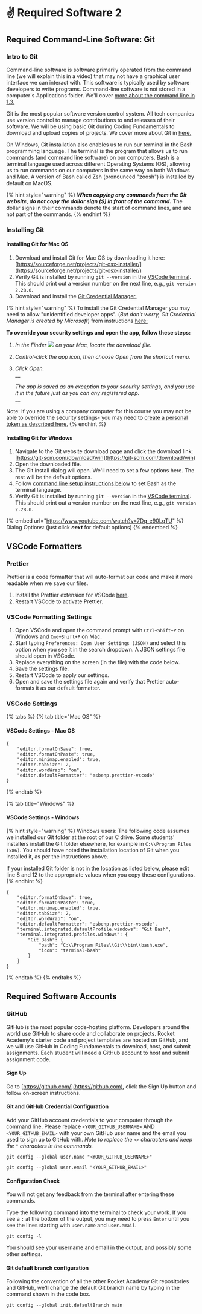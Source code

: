 # ✌ Required Software 2

## Required Command-Line Software: Git

### Intro to Git

Command-line software is software primarily operated from the command line (we will explain this in a video) that may not have a graphical user interface we can interact with. This software is typically used by software developers to write programs. Command-line software is not stored in a computer's Applications folder. We'll cover [more about the command line in 1.3.](../../1-introduction/1.3-command-line.md)

Git is the most popular software version control system. All tech companies use version control to manage contributions to and releases of their software. We will be using basic Git during Coding Fundamentals to download and upload copies of projects. We cover more about Git in [here.](../../7-version-control/7.1-git.md)

On Windows, Git installation also enables us to run our terminal in the Bash programming language. The terminal is the program that allows us to run commands (and command line software) on our computers. Bash is a terminal language used across different Operating Systems (OS), allowing us to run commands on our computers in the same way on both Windows and Mac. A version of Bash called Zsh (pronounced "zoosh") is installed by default on MacOS.

{% hint style="warning" %}
_**When copying any commands from the Git website, do not copy the dollar sign ($) in front of the command.**_ The dollar signs in their commands denote the start of command lines, and are not part of the commands.
{% endhint %}

### **Installing Git**

#### Installing Git for Mac OS

1. Download and install Git for Mac OS by downloading it here: [https://sourceforge.net/projects/git-osx-installer/](https://sourceforge.net/projects/git-osx-installer/)
2. Verify Git is installed by running `git --version` in the [VSCode terminal](https://code.visualstudio.com/docs/editor/integrated-terminal). This should print out a version number on the next line, e.g., `git version 2.28.0`.
3. Download and install the [Git Credential Manager.](https://github.com/microsoft/Git-Credential-Manager-Core/releases/download/v2.0.498/gcmcore-osx-2.0.498.54650.pkg)

{% hint style="warning" %}
To install the Git Credential Manager you may need to allow "unidentified developer apps". (_But don't worry, Git Credential Manager is created by Microsoft_) from instructions [here:](https://support.apple.com/en-sg/guide/mac-help/mh40616/mac)

**To override your security settings and open the app, follow these steps:**

1. _In the Finder_ ![](https://help.apple.com/assets/605932B4A1B7A93F492858E8/605932C0A1B7A93F492858FF/en\_US/058e4af8e726290f491044219d2eee73.png) _on your Mac, locate the download file._
2. _Control-click the app icon, then choose Open from the shortcut menu._
3.  _Click Open._\
    \_\_

    _The app is saved as an exception to your security settings, and you use it in the future just as you can any registered app._\
    \_\_

Note: If you are using a company computer for this course you may not be able to override the security settings- you may need to [create a personal token as described here.](https://docs.github.com/en/github/authenticating-to-github/keeping-your-account-and-data-secure/creating-a-personal-access-token)
{% endhint %}

#### Installing Git for Windows

1. Navigate to the Git website download page and click the download link: [https://git-scm.com/download/win](https://git-scm.com/download/win)
2. Open the downloaded file.
3. The Git install dialog will open. We'll need to set a few options here. The rest will be the default options.
4. Follow [command line setup instructions below](required-software-2.md#vscode-settings) to set Bash as the terminal language.
5. Verify Git is installed by running `git --version` in the [VSCode terminal](https://code.visualstudio.com/docs/editor/integrated-terminal). This should print out a version number on the next line, e.g., `git version 2.28.0`.

{% embed url="https://www.youtube.com/watch?v=7Dq_e90LqTU" %}
Dialog Options: (just click _**next**_ for default options)
{% endembed %}

## VSCode Formatters

### Prettier

Prettier is a code formatter that will auto-format our code and make it more readable when we save our files.

1. Install the Prettier extension for VSCode [here](https://marketplace.visualstudio.com/items?itemName=esbenp.prettier-vscode).
2. Restart VSCode to activate Prettier.

### VSCode Formatting Settings

1. Open VSCode and open the command prompt with `Ctrl+Shift+P` on Windows and `Cmd+Shift+P` on Mac.
2. Start typing `Preferences: Open User Settings (JSON)` and select this option when you see it in the search dropdown. A JSON settings file should open in VSCode.
3. Replace everything on the screen (in the file) with the code below.
4. Save the settings file.
5. Restart VSCode to apply our settings.
6. Open and save the settings file again and verify that Prettier auto-formats it as our default formatter.

### VSCode Settings

{% tabs %}
{% tab title="Mac OS" %}
#### VSCode Settings - Mac OS

```
{
	"editor.formatOnSave": true,
	"editor.formatOnPaste": true,
	"editor.minimap.enabled": true,
	"editor.tabSize": 2,
	"editor.wordWrap": "on",
	"editor.defaultFormatter": "esbenp.prettier-vscode"
}
```
{% endtab %}

{% tab title="Windows" %}
#### VSCode Settings - **Windows**

{% hint style="warning" %}
Windows users: The following code assumes we installed our Git folder at the root of our C drive. Some students' installers install the Git folder elsewhere, for example in `C:\\Program Files (x86)`. You should have noted the installation location of Git when you installed it, as per the instructions above.

If your installed Git folder is not in the location as listed below, please edit line 8 and 12 to the appropriate values when you copy these configurations.
{% endhint %}

```
{
	"editor.formatOnSave": true,
	"editor.formatOnPaste": true,
	"editor.minimap.enabled": true,
	"editor.tabSize": 2,
	"editor.wordWrap": "on",
	"editor.defaultFormatter": "esbenp.prettier-vscode",
	"terminal.integrated.defaultProfile.windows": "Git Bash",
	"terminal.integrated.profiles.windows": {
		"Git Bash": {
			"path": "C:\\Program Files\\Git\\bin\\bash.exe",
			"icon": "terminal-bash"
		}
	}
}
```
{% endtab %}
{% endtabs %}

## Required Software Accounts

### GitHub

GitHub is the most popular code-hosting platform. Developers around the world use GitHub to share code and collaborate on projects. Rocket Academy's starter code and project templates are hosted on GitHub, and we will use GitHub in Coding Fundamentals to download, host, and submit assignments. Each student will need a GitHub account to host and submit assignment code.

#### **Sign Up**

Go to [https://github.com/](https://github.com), click the Sign Up button and follow on-screen instructions.

#### **Git and GitHub Credential Configuration**

Add your GitHub account credentials to your computer through the command line. Please replace `<YOUR_GITHUB_USERNAME>` AND `<YOUR_GITHUB_EMAIL>` with your own GitHub user name and the email you used to sign up to GitHub with. _Note to replace the_ `<>` _characters and keep the_ `"` _characters in the commands._

```
git config --global user.name "<YOUR_GITHUB_USERNAME>"
```

```
git config --global user.email "<YOUR_GITHUB_EMAIL>"
```

#### Configuration Check

You will not get any feedback from the terminal after entering these commands.

Type the following command into the terminal to check your work. If you see a `:` at the bottom of the output, you may need to press `Enter` until you see the lines starting with `user.name` and `user.email`.

```
git config -l
```

You should see your username and email in the output, and possibly some other settings.

#### Git default branch configuration

Following the convention of all the other Rocket Academy Git repositories and GitHub, we'll change the default Git branch name by typing in the command shown in the code box.

```
git config --global init.defaultBranch main
```
